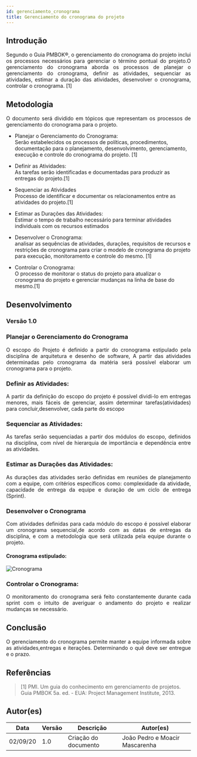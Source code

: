 ```yaml
---
id: gerenciamento_cronograma
title: Gerenciamento do cronograma do projeto
---
```


## Introdução
<p align = "justify">
      Segundo o Guia PMBOK®, o gerenciamento do cronograma do projeto inclui os processos necessários para gerenciar o término pontual do projeto.O gerenciamento do cronograma aborda os processos de planejar o gerenciamento do cronograma, definir as atividades, sequenciar as atividades, estimar a duração das atividades, desenvolver o cronograma, controlar o cronograma. [1]
</p>

## Metodologia
<p align = "justify">
    O documento será dividido em tópicos que representam os processos de gerenciamento do cronograma  para o projeto.
</p>

- Planejar o Gerenciamento do Cronograma: <br>
    Serão estabelecidos os processos de políticas, procedimentos, documentação para o planejamento, desenvolvimento, gerenciamento, execução e controle do cronograma do projeto. [1]

-  Definir as Atividades: <br>
  As tarefas serão identificadas e documentadas para produzir as entregas do projeto.[1]

-  Sequenciar as Atividades <br>
    Processo de identificar e documentar os relacionamentos entre as atividades do projeto.[1]

-  Estimar as Durações das Atividades: <br>
    Estimar o tempo de trabalho necessário para terminar atividades individuais com os recursos estimados
    
-  Desenvolver o Cronograma: <br>
    analisar as sequências de atividades, durações, requisitos de recursos e restrições de cronograma para criar o modelo de cronograma do projeto para execução, monitoramento e controle do mesmo. [1]
    
- Controlar o Cronograma: <br>
    O processo de monitorar o status do projeto para atualizar o cronograma do projeto e gerenciar mudanças na linha de base do mesmo.[1]

## Desenvolvimento

### Versão 1.0

### Planejar o Gerenciamento do Cronograma

<p align = "justify">
O escopo do Projeto é definido a partir do cronograma estipulado pela disciplina de arquitetura e desenho de software, A partir das atividades determinadas pelo cronograma da matéria será possível elaborar um cronograma para o projeto.

</p>

### Definir as Atividades:
<p align = "justify">
A partir da definição do escopo do projeto é possível dividi-lo em entregas menores, mais fáceis de gerenciar, assim determinar tarefas(atividades) para concluir,desenvolver, cada parte do escopo
</p>

### Sequenciar as Atividades:
<p align = "justify">
As tarefas serão sequenciadas a partir dos módulos do escopo, definidos na disciplina, com nível de hierarquia de importância e dependência entre as atividades.
</p>

### Estimar as Durações das Atividades:
<p align = "justify">
As durações das atividades serão definidas em reuniões de planejamento com a equipe, com critérios específicos como: complexidade da atividade, capacidade de entrega da equipe e duração de um ciclo de entrega (Sprint).
</p>

### Desenvolver o Cronograma
<p align = "justify">
Com atividades definidas para cada módulo do escopo é possível elaborar um cronograma sequencial,de acordo com as datas de entregas da disciplina, e com a metodologia que será utilizada pela equipe durante o projeto.
</p>

#### Cronograma estipulado:

![Cronograma](https://github.com/UnBArqDsw/2020.1_G7_TCM/blob/master/docs/assets/Cronograma/cronograma.png)

</p>

### Controlar o Cronograma:
<p align = "justify">
O monitoramento do cronograma será feito constantemente durante cada sprint com o intuito de averiguar o andamento do projeto e realizar mudanças se necessário.
</p>

## Conclusão
<p align = "justify">
    O gerenciamento do cronograma permite manter a equipe informada sobre as atividades,entregas e iterações. Determinando o quê deve ser entregue e o prazo.
</p>
 
## Referências

> [1] PMI. Um guia do conhecimento em gerenciamento de projetos. Guia PMBOK 5a. ed. - EUA: Project Management Institute, 2013.

## Autor(es)

| Data | Versão | Descrição | Autor(es) |
| -- | -- | -- | -- |
| 02/09/20 | 1.0 | Criação do documento | João Pedro e Moacir Mascarenha | 